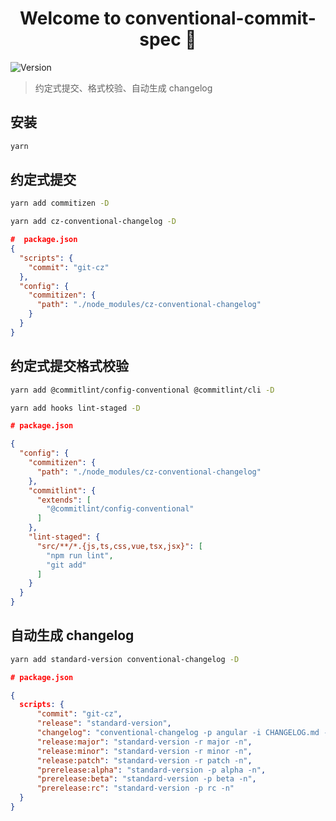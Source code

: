 <h1 align="center">Welcome to conventional-commit-spec 👋</h1>
<p>
  <img alt="Version" src="https://img.shields.io/badge/version-1.0.1-blue.svg?cacheSeconds=2592000" />
</p>

> 约定式提交、格式校验、自动生成 changelog

## 安装

```sh
yarn
```

## 约定式提交

```sh
yarn add commitizen -D
```

```sh
yarn add cz-conventional-changelog -D
```

```json
#  package.json
{
  "scripts": {
    "commit": "git-cz"
  },
  "config": {
    "commitizen": {
      "path": "./node_modules/cz-conventional-changelog"
    }
  }
}
```

## 约定式提交格式校验

```sh
yarn add @commitlint/config-conventional @commitlint/cli -D

yarn add hooks lint-staged -D
```

```json
# package.json

{
  "config": {
    "commitizen": {
      "path": "./node_modules/cz-conventional-changelog"
    },
    "commitlint": {
      "extends": [
        "@commitlint/config-conventional"
      ]
    },
    "lint-staged": {
      "src/**/*.{js,ts,css,vue,tsx,jsx}": [
        "npm run lint",
        "git add"
      ]
    }
  }
}
```

## 自动生成 changelog

```sh
yarn add standard-version conventional-changelog -D
```

```json
# package.json

{
  scripts: {
      "commit": "git-cz",
      "release": "standard-version",
      "changelog": "conventional-changelog -p angular -i CHANGELOG.md -s -r 0 && git add CHANGELOG.md",
      "release:major": "standard-version -r major -n",
      "release:minor": "standard-version -r minor -n",
      "release:patch": "standard-version -r patch -n",
      "prerelease:alpha": "standard-version -p alpha -n",
      "prerelease:beta": "standard-version -p beta -n",
      "prerelease:rc": "standard-version -p rc -n"
  }
}
```